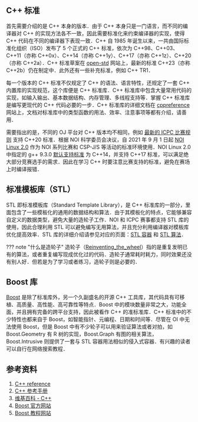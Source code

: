 ## C++ 标准

首先需要介绍的是 C++ 本身的版本．由于 C++ 本身只是一门语言，而不同的编译器对 C++ 的实现方法各不一致，因此需要标准化来约束编译器的实现，使得 C++ 代码在不同的编译器下表现一致．C++ 自 1985 年诞生以来，一共由国际标准化组织（ISO）发布了 5 个正式的 C++ 标准，依次为 C++98、C++03、C++11（亦称 C++0x）、C++14（亦称 C++1y）、C++17（亦称 C++1z）、C++20（亦称 C++2a）．C++ 标准草案在 [open-std](http://www.open-std.org/jtc1/sc22/wg21/docs/papers/) 网站上，最新的标准 C++23（亦称 C++2b）仍在制定中．此外还有一些补充标准，例如 C++ TR1．

每一个版本的 C++ 标准不仅规定了 C++ 的语法、语言特性，还规定了一套 C++ 内置库的实现规范，这个库便是 C++ 标准库．C++ 标准库中包含大量常用代码的实现，如输入输出、基本数据结构、内存管理、多线程支持等．掌握 C++ 标准库是编写更现代的 C++ 代码必要的一步．C++ 标准库的详细文档在 [cppreference](https://zh.cppreference.com/) 网站上，文档对标准库中的类型函数的用法、效率、注意事项等都有介绍，请善用．

需要指出的是，不同的 OJ 平台对 C++ 版本均不相同，例如 [最新的 ICPC 比赛规则](https://docs.icpc.global/worldfinals-programming-environment/) 支持 C++20 标准．根据 NOI 科学委员会决议，自 2021 年 9 月 1 日起 [NOI Linux 2.0](https://www.noi.cn/gynoi/jsgz/2021-07-16/732450.shtml) 作为 NOI 系列比赛和 CSP-J/S 等活动的标准环境使用．NOI Linux 2.0 中指定的 g++ 9.3.0 [默认支持标准](https://gcc.gnu.org/projects/cxx-status.html#cxx14) 为 C++14，并支持 C++17 标准，可以满足绝大部分竞赛选手的需求．因此在学习 C++ 时要注意比赛支持的标准，避免在赛场上时编译报错．

## 标准模板库（STL）

STL 即标准模板库（Standard Template Library），是 C++ 标准库的一部分，里面包含了一些模板化的通用的数据结构和算法．由于其模板化的特点，它能够兼容自定义的数据类型，避免大量的造轮子工作．NOI 和 ICPC 赛事都支持 STL 库的使用，因此合理利用 STL 可以避免编写无用算法，并且充分利用编译器对模板库优化提高效率．STL 库的详细介绍请参见对应的页面：[STL 容器](./container.md) 和 [STL 算法](./algorithm.md)．

??? note "什么是造轮子"
    造轮子（[Reinventing\_the\_wheel](https://en.wikipedia.org/wiki/Reinventing_the_wheel)）指的是重复发明已有的算法，或者重复编写现成优化过的代码．造轮子通常耗时耗力，同时效果还没有别人好．但若是为了学习或者练习，造轮子则是必要的．

## Boost 库

[Boost](https://www.boost.org/) 是除了标准库外，另一个久副盛名的开源 C++ 工具库，其代码具有可移植、高质量、高性能、高可靠性等特点．Boost 中的模块数量非常之大，功能全面，并且拥有完备的跨平台支持，因此被看作 C++ 的准标准库．C++ 标准中的不少特性也都来自于 Boost，如智能指针、元编程、日期和时间等．尽管在 OI 中无法使用 Boost，但是 Boost 中有不少轮子可以用来验证算法或者对拍，如 Boost.Geometry 有 R 树的实现，Boost.Graph 有图的相关算法，Boost.Intrusive 则提供了一套与 STL 容器用法相似的侵入式容器．有兴趣的读者可以自行在网络搜索教程．

## 参考资料

1.  [C++ reference](https://en.cppreference.com/)
2.  [C++ 参考手册](https://zh.cppreference.com/)
3.  [维基百科 - C++](https://zh.wikipedia.org/wiki/C%2B%2B)
4.  [Boost 官方网站](https://www.boost.org/)
5.  [Boost 教程网站](https://theboostcpplibraries.com/)

